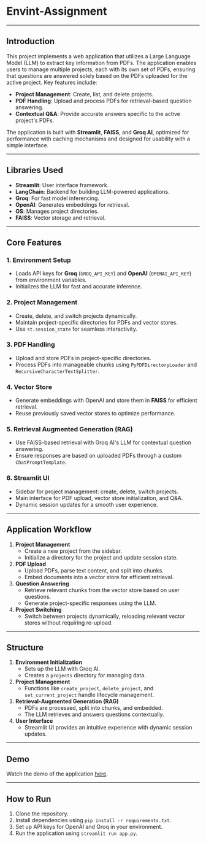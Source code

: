 # Envint-Assignment


---

## **Introduction**

This project implements a web application that utilizes a Large Language Model (LLM) to extract key information from PDFs. The application enables users to manage multiple projects, each with its own set of PDFs, ensuring that questions are answered solely based on the PDFs uploaded for the active project. Key features include:

- **Project Management**: Create, list, and delete projects.
- **PDF Handling**: Upload and process PDFs for retrieval-based question answering.
- **Contextual Q&A**: Provide accurate answers specific to the active project's PDFs.

The application is built with **Streamlit**, **FAISS**, and **Groq AI**, optimized for performance with caching mechanisms and designed for usability with a simple interface.

---

## **Libraries Used**

- **Streamlit**: User interface framework.
- **LangChain**: Backend for building LLM-powered applications.
- **Groq**: For fast model inferencing.
- **OpenAI**: Generates embeddings for retrieval.
- **OS**: Manages project directories.
- **FAISS**: Vector storage and retrieval.

---

## **Core Features**

### **1. Environment Setup**
- Loads API keys for **Groq** (`GROQ_API_KEY`) and **OpenAI** (`OPENAI_API_KEY`) from environment variables.
- Initializes the LLM for fast and accurate inference.

### **2. Project Management**
- Create, delete, and switch projects dynamically.
- Maintain project-specific directories for PDFs and vector stores.
- Use `st.session_state` for seamless interactivity.

### **3. PDF Handling**
- Upload and store PDFs in project-specific directories.
- Process PDFs into manageable chunks using `PyPDFDirectoryLoader` and `RecursiveCharacterTextSplitter`.

### **4. Vector Store**
- Generate embeddings with OpenAI and store them in **FAISS** for efficient retrieval.
- Reuse previously saved vector stores to optimize performance.

### **5. Retrieval Augmented Generation (RAG)**
- Use FAISS-based retrieval with Groq AI's LLM for contextual question answering.
- Ensure responses are based on uploaded PDFs through a custom `ChatPromptTemplate`.

### **6. Streamlit UI**
- Sidebar for project management: create, delete, switch projects.
- Main interface for PDF upload, vector store initialization, and Q&A.
- Dynamic session updates for a smooth user experience.

---

## **Application Workflow**

1. **Project Management**
   - Create a new project from the sidebar.
   - Initialize a directory for the project and update session state.
2. **PDF Upload**
   - Upload PDFs, parse text content, and split into chunks.
   - Embed documents into a vector store for efficient retrieval.
3. **Question Answering**
   - Retrieve relevant chunks from the vector store based on user questions.
   - Generate project-specific responses using the LLM.
4. **Project Switching**
   - Switch between projects dynamically, reloading relevant vector stores without requiring re-upload.

---

## **Structure**

1. **Environment Initialization**
   - Sets up the LLM with Groq AI.
   - Creates a `projects` directory for managing data.
2. **Project Management**
   - Functions like `create_project`, `delete_project`, and `set_current_project` handle lifecycle management.
3. **Retrieval-Augmented Generation (RAG)**
   - PDFs are processed, split into chunks, and embedded.
   - The LLM retrieves and answers questions contextually.
4. **User Interface**
   - Streamlit UI provides an intuitive experience with dynamic session updates.

---

## **Demo**

Watch the demo of the application [here](https://www.youtube.com/watch?v=mOlA6L104-M).

---

## **How to Run**

1. Clone the repository.
2. Install dependencies using `pip install -r requirements.txt`.
3. Set up API keys for OpenAI and Groq in your environment.
4. Run the application using `streamlit run app.py`.

